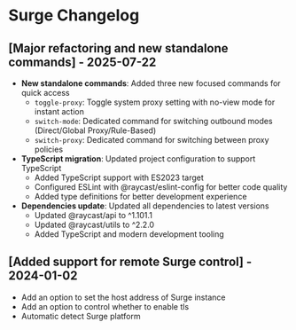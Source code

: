 # Surge Changelog

## [Major refactoring and new standalone commands] - 2025-07-22

- **New standalone commands**: Added three new focused commands for quick access
  - `toggle-proxy`: Toggle system proxy setting with no-view mode for instant action
  - `switch-mode`: Dedicated command for switching outbound modes (Direct/Global Proxy/Rule-Based)
  - `switch-proxy`: Dedicated command for switching between proxy policies
- **TypeScript migration**: Updated project configuration to support TypeScript
  - Added TypeScript support with ES2023 target
  - Configured ESLint with @raycast/eslint-config for better code quality
  - Added type definitions for better development experience
- **Dependencies update**: Updated all dependencies to latest versions
  - Updated @raycast/api to ^1.101.1
  - Updated @raycast/utils to ^2.2.0
  - Added TypeScript and modern development tooling

## [Added support for remote Surge control] - 2024-01-02

- Add an option to set the host address of Surge instance
- Add an option to control whether to enable tls
- Automatic detect Surge platform
